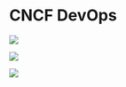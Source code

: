# CNCF DevOps



![](./../img/CNCF_TrailMap_latest.png)

![](../img/cncf_serverless.png)

![](../img/cncf_landscape.png)